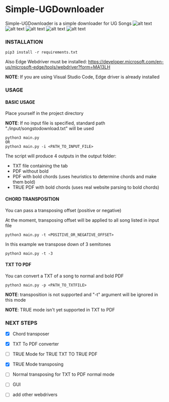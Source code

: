 # Simple-UGDownloader
Simple-UGDownloader is a simple downloader for UG Songs
![alt text](images/execution.png)
![alt text](images/output2.png)
![alt text](images/output0.png)
![alt text](images/output1.png)
![alt text](images/input.png)

### INSTALLATION

```
pip3 install -r requirements.txt
```
Also Edge Webdriver must be installed: https://developer.microsoft.com/en-us/microsoft-edge/tools/webdriver?form=MA13LH

**NOTE**: If you are using Visual Studio Code, Edge driver is already installed

### USAGE

#### BASIC USAGE
Place yourself in the project directory

**NOTE**: If no input file is specified, standard path "./input/songstodownload.txt" will be used

```
python3 main.py
OR
python3 main.py -i <PATH_TO_INPUT_FILE>
```

The script will produce 4 outputs in the output folder:
* TXT file containing the tab
* PDF without bold
* PDF with bold chords (uses heuristics to determine chords and make them bold)
* TRUE PDF with bold chords (uses real website parsing to bold chords)

#### CHORD TRANSPOSITION
You can pass a transposing offset (positive or negative)

At the moment, transposing offset will be applied to all song listed in input file

```
python3 main.py -t <POSITIVE_OR_NEGATIVE_OFFSET>
```

In this example we transpose down of 3 semitones
```
python3 main.py -t -3
```

#### TXT TO PDF
You can convert a TXT of a song to normal and bold PDF

```
python3 main.py -p <PATH_TO_TXTFILE>
```

**NOTE**: transposition is not supported and "-t" argument will be ignored in this mode

**NOTE**: TRUE mode isn't yet supported in TXT to PDF

### NEXT STEPS
* [X] Chord transposer
* [X] TXT To PDF converter
* [ ] TRUE Mode for TRUE TXT TO TRUE PDF
* [X] TRUE Mode transposing
* [ ] Normal transposing for TXT to PDF normal mode
* [ ] GUI
* [ ] add other webdrivers


